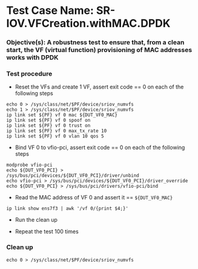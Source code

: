 # Test Case Name: SR-IOV.VFCreation.withMAC.DPDK

### Objective(s): A robustness test to ensure that, from a clean start, the VF (virtual function) provisioning of MAC addresses works with DPDK

### Test procedure

* Reset the VFs and create 1 VF, assert exit code == 0 on each of the following steps
```
echo 0 > /sys/class/net/$PF/device/sriov_numvfs
echo 1 > /sys/class/net/$PF/device/sriov_numvfs
ip link set ${PF} vf 0 mac ${DUT_VF0_MAC}
ip link set ${PF} vf 0 spoof on
ip link set ${PF} vf 0 trust on
ip link set ${PF} vf 0 max_tx_rate 10
ip link set ${PF} vf 0 vlan 10 qos 5
```

* Bind VF 0 to vfio-pci, assert exit code == 0 on each of the following steps
```
modprobe vfio-pci
echo ${DUT_VF0_PCI} > /sys/bus/pci/devices/${DUT_VF0_PCI}/driver/unbind
echo vfio-pci > /sys/bus/pci/devices/${DUT_VF0_PCI}/driver_override
echo ${DUT_VF0_PCI} > /sys/bus/pci/drivers/vfio-pci/bind
```

* Read the MAC address of VF 0 and assert it == ```${DUT_VF0_MAC}```
```
ip link show ens7f3 | awk '/vf 0/{print $4;}'
```

* Run the clean up

* Repeat the test 100 times

### Clean up
```
echo 0 > /sys/class/net/$PF/device/sriov_numvfs
```

